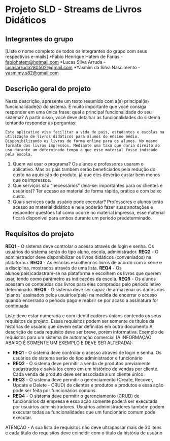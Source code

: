 # Projeto SLD - Streams de Livros Didáticos 
 
## Integrantes do grupo 
[Liste o nome completo de todos os integrantes do grupo com seus respectivos e-mails]
 *Fábio Henrique Hatem de Farias - fabiohatem@hotmail.com
 *Lucas Silva Arruda - lucasarruda280502@gmail.com
 *Yasmim da Silva Nascimento - yasmimy.s82@gmail.com
 
 
## Descrição geral do projeto 
Nesta descrição, apresente um texto resumido com a(s) principal(is) funcionalidade(s) do sistema. 
É muito importante que você consiga responder em uma única frase: qual a principal funcionalidade do seu sistema? 
A partir disso, você deve detalhar as funcionalidades do sistema tentando responder às perguntas:
	
	Este aplicativo visa facilitar a vida de pais, estudantes e escolas na utilização de livros didáticos para alunos do ensino médio. Disponibilizando os livros de forma online para os alunos. No mesmo formato dos livros impressos. Mediante uma taxa que daria direito ao uso durante um determinado tempo a que esse material fosse indicado pela escola.  
 1. Quem vai usar o programa?
	Os alunos e professores usaram o aplicativo. Mas os pais também serão beneficiados pela redução do custo na aquisição do produto, já que eles deverão custar bem menos que os impressos. 
 2. Que serviços são “necessários” (leia-se: importantes para os clientes e usuários)?
	Ter acesso ao material de forma rápida, prática e com baixo custo.
 3. Quais serviços cada usuário pode executar?
	Professores e alunos terão acesso ao material didático e nele poderão fazer suas anotações e responder questões tal como ocorre no material impresso, esse material ficará disponível para ambos durante um período predeterminado. 
 
## Requisitos do projeto 
**REQ1** - O sistema deve controlar o acesso através de login e senha. Os usuários do sistema serão do tipo aluno, escola, administrador. 
**REQ2** - O administrador deve disponibilizar os livros didáticos (conveniados) na plataforma.
**REQ3** - As escolas escolhem os livros de acordo com a série e a disciplina, mostrados através de uma lista. 
**REQ4** - Os alunos(pais)cadastram-se na plataforma e escolhem os livros que querem usar, tendo como parâmetro as indicações da escola. 
**REQ5** - Os alunos acessam os conteúdos dos livros para eles comprados pelo período letivo determinado. 
**REQ6** - O sistema deve ser capaz de armazenar os dados dos 'planos' assinados pelos usuários(pais) na medida de encerrar o acesso quando encerrado o período pago e reabrir se por acaso a assinatura for continuada
 
 
 
Liste deve estar numerada e com identificadores únicos contendo os seus requisitos de projeto. Essas requisitos podem ser somente os títulos da histórias de usuário que devem estar definidas em outro documento
A descrição de cada requisito deve ser breve, porém informativa. 
Exemplo de requisitos para um sistema de automação comercial (A INFORMAÇÃO ABAIXO É SOMENTE UM EXEMPLO E DEVE SER ALTERADA):
 * **REQ1** - O sistema deve controlar o acesso através de login e senha. Os usuários do sistema serão do tipo administrador e funcionário
 * **REQ2** - O sistema deve permitir a venda de produtos previamente cadastrados e salvá-los como em um histórico de vendas por cliente. Cada venda de produto deve ser associada a um cliente único.
 * **REQ3** - O sistema deve permitir o gerenciamento (Create, Recover, Update e Delete - CRUD) de clientes e produtos e produtos e essa ação pode ser feita por funcionários comuns.
 * **REQ4** - O sistema deve permitir o gerenciamento (CRUD) de funcionários da empresa e essa ação somente poderá ser executada por usuários administradores. Usuários administradores também podem executar todas as funcionalidades que um funcionário comum pode executar.
 
ATENÇÃO - A sua lista de requisitos não deve ultrapassar mais de 30 itens e cada título do requisitos deve coincidir com o título da história de usuário

